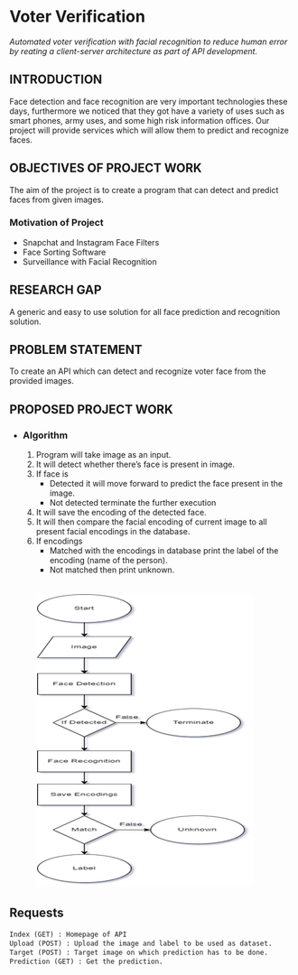# Voter Verification 

*Automated voter verification with facial recognition to reduce human error by  reating a client-server architecture as part of API development.*

## INTRODUCTION

Face detection and face recognition are very important technologies these days, furthermore we noticed that they got have a variety of uses such as smart phones, army uses, and some high risk information offices. Our project will provide services which will allow them to predict and recognize faces.

## OBJECTIVES OF PROJECT WORK

The aim of the project is to create a program that can detect and predict faces from given images.

### Motivation of Project

- Snapchat and Instagram Face Filters
- Face Sorting Software
- Surveillance with Facial Recognition

## RESEARCH GAP

A generic and easy to use solution for all face prediction and recognition solution.


## PROBLEM STATEMENT

To create an API which can detect and recognize voter face from the provided images.

## PROPOSED PROJECT WORK

- ### Algorithm

    1. Program will take image as an input.
    2. It will detect whether there’s face is present in image.
    3. If face is 
        - Detected it will move forward to predict the face present in the image.
        - Not detected terminate the further execution
    4. It will save the encoding of the detected face.
    5. It will then compare the facial encoding of current image to all present facial encodings in the database.
    6. If encodings
        - Matched with the encodings in database print the label of the encoding (name of the person).
        - Not matched then print unknown.
        <br>
        <br>
        <img src="frontend\res\flowchart.png">

## Requests

    Index (GET) : Homepage of API 
    Upload (POST) : Upload the image and label to be used as dataset.
    Target (POST) : Target image on which prediction has to be done. 
    Prediction (GET) : Get the prediction.



